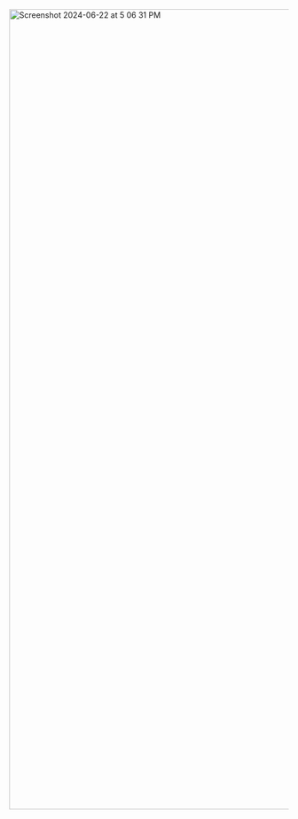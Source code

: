 <img width="1440" alt="Screenshot 2024-06-22 at 5 06 31 PM" src="https://github.com/sudo-self/ytd-gui/assets/119916323/5f2bf6bb-d4a3-4a8c-b47f-36f52f6d9890">
